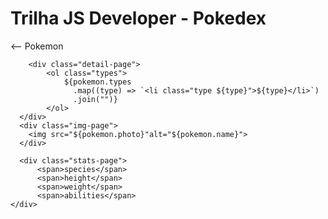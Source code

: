 # Trilha JS Developer - Pokedex

<div class="pokemon-page">
        <span><--</span>
        <span>Pokemon</span>
        
        <div class="detail-page">
            <ol class="types">
                ${pokemon.types
                  .map((type) => `<li class="type ${type}">${type}</li>`)
                  .join("")}
            </ol>
      </div>
      <div class="img-page">
        <img src="${pokemon.photo}"alt="${pokemon.name}">
      </div>

      <div class="stats-page">
          <span>species</span>
          <span>height</span>
          <span>weight</span>
          <span>abilities</span>
    </div>

</div>
